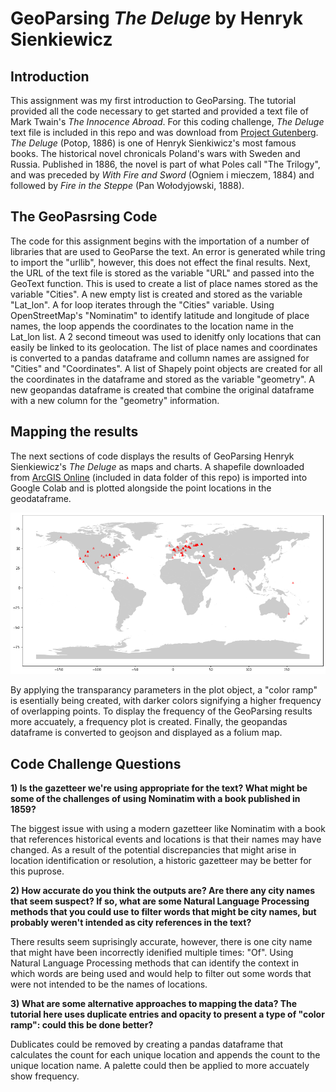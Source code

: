 # GeoParsing *The Deluge* by Henryk Sienkiewicz

## Introduction
This assignment was my first introduction to GeoParsing. The tutorial provided all the code necessary to get started and provided a text file of Mark Twain's *The Innocence Abroad*. For this coding challenge, *The Deluge* text file is included in this repo and was download from [Project Gutenberg](https://www.gutenberg.org/). *The Deluge* 
(Potop, 1886) is one of Henryk Sienkiwicz's most famous books. The historical novel chronicals Poland's wars with Sweden and Russia. Published in 1886, the novel is part of what Poles call "The Trilogy", and was preceded by *With Fire and Sword* (Ogniem i mieczem, 1884) and followed by *Fire in the Steppe* (Pan Wołodyjowski, 1888). 

## The GeoPasrsing Code
The code for this assignment begins with the importation of a number of libraries that are used to GeoParse the text. An error is generated while tring to import the "urllib", however, this does not effect the final results. Next, the URL of the text file is stored as the variable "URL" and passed into the GeoText function. This is used to create a list of place names stored as the variable "Cities". A new empty list is created and stored as the variable "Lat_lon". A for loop iterates through the "Cities" variable. Using OpenStreetMap's "Nominatim" to identify latitude and longitude of place names, the loop appends the coordinates to the location name in the Lat_lon list. A 2 second timeout was used to idenitfy only locations that can easily be linked to its geolocation. The list of place names and coordinates is converted to a pandas dataframe and collumn names are assigned for "Cities" and "Coordinates". A list of Shapely point objects are created for all the coordinates in the dataframe and stored as the variable "geometry". A new  geopandas dataframe is created that combine the original dataframe with a new column for the "geometry" information. 

## Mapping the results
The next sections of code displays the results of GeoParsing Henryk Sienkiewicz's *The Deluge* as maps and charts. A shapefile downloaded from [ArcGIS Online](https://hub.arcgis.com/datasets/a21fdb46d23e4ef896f31475217cbb08_1) (included in data folder of this repo) is imported into Google Colab and is plotted alongside the point locations in the geodataframe. 

![](https://github.com/rskearney/RKearney_GeoParsing/blob/main/Images/The_Deluge_V1_%20Cities.png?raw=true)

By applying the transparancy parameters in the plot object, a "color ramp" is esentially being created, with darker colors signifying a higher frequency of overlapping points. To display the frequency of the GeoParsing results more accuately, a frequency plot is created. Finally, the geopandas dataframe is converted to geojson and displayed as a folium map.

## Code Challenge Questions

**1) Is the gazetteer we're using appropriate for the text? What might be some of the challenges of using Nominatim with a book published in 1859?**

The biggest issue with using a modern gazetteer like Nominatim with a book that references historical events and locations is that their names may have changed. As a result of the potential discrepancies that might arise in location identification or resolution, a historic gazetteer may be better for this puprose.

**2) How accurate do you think the outputs are? Are there any city names that seem suspect? If so, what are some Natural Language Processing methods that you could use to filter words that might be city names, but probably weren't intended as city references in the text?**

There results seem suprisingly accurate, however, there is one city name that might have been incorrectly idenified multiple times: "Of". Using Natural Language Processing methods that can identify the context in which words are being used and would help to filter out some words that were not intended to be the names of locations.

**3) What are some alternative approaches to mapping the data? The tutorial here uses duplicate entries and opacity to present a type of "color ramp": could this be done better?**

Dublicates could be removed by creating a pandas dataframe that calculates the count for each unique location and appends the count to the unique location name. A palette could then be applied to more accuately show frequency. 
